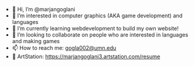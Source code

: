 - 👋 Hi, I’m @marjangoglani
- 👀 I’m interested in computer graphics (AKA game development) and languages
- 🌱 I’m currently learning webdevelopment to build my own website!
- 💞️ I’m looking to collaborate on people who are interested in languages and making games
- 📫 How to reach me: gogla002@umn.edu
- 🎨 ArtStation: https://marjangoglani3.artstation.com/resume

<!---
marjangoglani/marjangoglani is a ✨ special ✨ repository because its `README.md` (this file) appears on your GitHub profile.
You can click the Preview link to take a look at your changes.
--->
